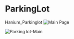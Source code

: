 # ParkingLot
Hanium_Parkinglot
![Main Page](https://github.com/soooochan/ParkingLot/assets/102716244/a244e39a-a193-404b-ba58-f55cb79a201e)

![Parking lot-Main](https://github.com/soooochan/ParkingLot/assets/102716244/13d2b422-d253-4036-9da6-a5b6afa947f4)



## 
